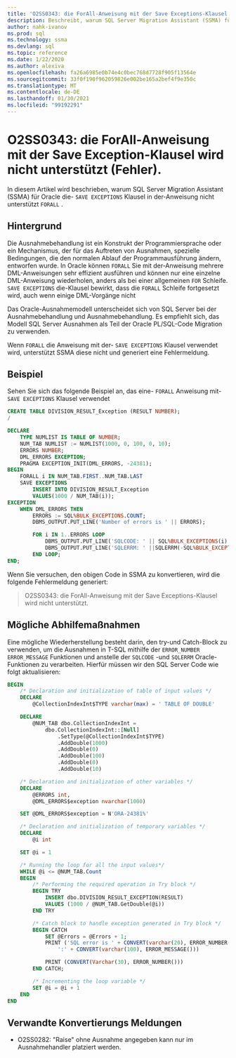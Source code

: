 ```yaml
---
title: 'O2SS0343: die ForAll-Anweisung mit der Save Exceptions-Klausel wird nicht unterstützt (Fehler).'
description: Beschreibt, warum SQL Server Migration Assistant (SSMA) für Oracle die Save Exception-Klausel in der ForAll-Anweisung nicht unterstützt.
author: nahk-ivanov
ms.prod: sql
ms.technology: ssma
ms.devlang: sql
ms.topic: reference
ms.date: 1/22/2020
ms.author: alexiva
ms.openlocfilehash: fa26a6985e0b74e4c0bec768d7728f905f13564e
ms.sourcegitcommit: 33f0f190f962059826e002be165a2bef4f9e350c
ms.translationtype: MT
ms.contentlocale: de-DE
ms.lasthandoff: 01/30/2021
ms.locfileid: "99192291"
---
```

# <a name="o2ss0343-forall-statement-with-save-exception-clause-is-not-supported-error"></a>O2SS0343: die ForAll-Anweisung mit der Save Exception-Klausel wird nicht unterstützt (Fehler).

In diesem Artikel wird beschrieben, warum SQL Server Migration Assistant (SSMA) für Oracle die- `SAVE EXCEPTIONS` Klausel in der-Anweisung nicht unterstützt `FORALL` .

## <a name="background"></a>Hintergrund

Die Ausnahmebehandlung ist ein Konstrukt der Programmiersprache oder ein Mechanismus, der für das Auftreten von Ausnahmen, spezielle Bedingungen, die den normalen Ablauf der Programmausführung ändern, entworfen wurde. In Oracle können `FORALL` Sie mit der-Anweisung mehrere DML-Anweisungen sehr effizient ausführen und können nur eine einzelne DML-Anweisung wiederholen, anders als bei einer allgemeinen `FOR` Schleife. `SAVE EXCEPTIONS` die-Klausel bewirkt, dass die `FORALL` Schleife fortgesetzt wird, auch wenn einige DML-Vorgänge nicht

Das Oracle-Ausnahmemodell unterscheidet sich von SQL Server bei der Ausnahmebehandlung und Ausnahmebehandlung. Es empfiehlt sich, das Modell SQL Server Ausnahmen als Teil der Oracle PL/SQL-Code Migration zu verwenden.

Wenn `FORALL` die Anweisung mit der- `SAVE EXCEPTIONS` Klausel verwendet wird, unterstützt SSMA diese nicht und generiert eine Fehlermeldung.

## <a name="example"></a>Beispiel

Sehen Sie sich das folgende Beispiel an, das eine- `FORALL` Anweisung mit- `SAVE EXCEPTIONS` Klausel verwendet

```sql
CREATE TABLE DIVISION_RESULT_Exception (RESULT NUMBER);
/

DECLARE
    TYPE NUMLIST IS TABLE OF NUMBER;
    NUM_TAB NUMLIST := NUMLIST(1000, 0, 100, 0, 10);
    ERRORS NUMBER;
    DML_ERRORS EXCEPTION;
    PRAGMA EXCEPTION_INIT(DML_ERRORS, -24381);
BEGIN
    FORALL i IN NUM_TAB.FIRST..NUM_TAB.LAST
    SAVE EXCEPTIONS
        INSERT INTO DIVISION_RESULT_Exception
        VALUES(1000 / NUM_TAB(i));
EXCEPTION
    WHEN DML_ERRORS THEN
        ERRORS := SQL%BULK_EXCEPTIONS.COUNT;
        DBMS_OUTPUT.PUT_LINE('Number of errors is ' || ERRORS);

        FOR i IN 1..ERRORS LOOP
            DBMS_OUTPUT.PUT_LINE('SQLCODE: ' || SQL%BULK_EXCEPTIONS(i).ERROR_INDEX);
            DBMS_OUTPUT.PUT_LINE('SQLERRM: ' ||SQLERRM(-SQL%BULK_EXCEPTIONS(i).ERROR_CODE));
        END LOOP;
END;
```

Wenn Sie versuchen, den obigen Code in SSMA zu konvertieren, wird die folgende Fehlermeldung generiert:

> O2SS0343: die ForAll-Anweisung mit der Save Exceptions-Klausel wird nicht unterstützt.

## <a name="possible-remedies"></a>Mögliche Abhilfemaßnahmen

Eine mögliche Wiederherstellung besteht darin, den try-und Catch-Block zu verwenden, um die Ausnahmen in T-SQL mithilfe der `ERROR_NUMBER` `ERROR_MESSAGE` Funktionen und anstelle der `SQLCODE` -und `SQLERRM` Oracle-Funktionen zu verarbeiten. Hierfür müssen wir den SQL Server Code wie folgt aktualisieren:

```sql
BEGIN
    /* Declaration and initialization of table of input values */
    DECLARE
        @CollectionIndexInt$TYPE varchar(max) = ' TABLE OF DOUBLE'

    DECLARE
        @NUM_TAB dbo.CollectionIndexInt =
            dbo.CollectionIndexInt::[Null]
                .SetType(@CollectionIndexInt$TYPE)
                .AddDouble(1000)
                .AddDouble(0)
                .AddDouble(100)
                .AddDouble(0)
                .AddDouble(10)

    /* Declaration and initialization of other variables */
    DECLARE
        @ERRORS int,
        @DML_ERRORS$exception nvarchar(1000)

    SET @DML_ERRORS$exception = N'ORA-24381%'

    /* Declaration and initialization of temporary variables */
    DECLARE
        @i int

    SET @i = 1

    /* Running the loop for all the input values*/
    WHILE @i <= @NUM_TAB.Count
    BEGIN
        /* Performing the required operation in Try block */
        BEGIN TRY
            INSERT dbo.DIVISION_RESULT_EXCEPTION(RESULT)
            VALUES (1000 / @NUM_TAB.GetDouble(@i))
        END TRY

        /* Catch block to handle exception generated in Try block */
        BEGIN CATCH
            SET @Errors = @Errors + 1;
            PRINT ('SQL error is ' + CONVERT(varchar(20), ERROR_NUMBER()) +
                ':' + CONVERT(varchar(100), ERROR_MESSAGE()))

            PRINT (CONVERT(Varchar(30), ERROR_NUMBER()))
        END CATCH;

        /* Incrementing the loop variable */
        SET @i = @i + 1
    END
END
```

## <a name="related-conversion-messages"></a>Verwandte Konvertierungs Meldungen

* O2SS0282: "Raise" ohne Ausnahme angegeben kann nur im Ausnahmehandler platziert werden.
